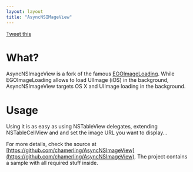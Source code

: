 ```yaml
---
layout: layout
title: "AsyncNSIMageView"
---
```


<a href="http://twitter.com/share" class="twitter-share-button" data-count="none" data-via="chamerling">Tweet this</a><script type="text/javascript" src="http://platform.twitter.com/widgets.js"></script>

# What?
AsyncNSImageView is a fork of the famous [EGOImageLoading](https://github.com/enormego/EGOImageLoading). While EGOImageLoading allows to load UIImage (iOS) in the background, AsyncNSImageView targets OS X and UIImage loading in the background.

# Usage
Using it is as easy as using NSTableView delegates, extending NSTableCellView and and set the image URL you want to display...

<script src="https://gist.github.com/2116507.js?file=AsyncNSImageViewAppDelegate.m"></script>

For more details, check the source at [https://github.com/chamerling/AsyncNSImageView](https://github.com/chamerling/AsyncNSImageView). The project contains a sample with all required stuff inside.
